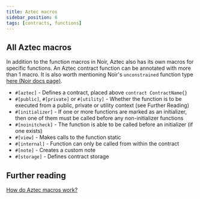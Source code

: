 ```yaml
---
title: Aztec macros
sidebar_position: 6
tags: [contracts, functions]
---
```


## All Aztec macros

In addition to the function macros in Noir, Aztec also has its own macros for specific functions. An Aztec contract function can be annotated with more than 1 macro.
It is also worth mentioning Noir's `unconstrained` function type [here (Noir docs page)](https://noir-lang.org/docs/noir/concepts/unconstrained/).

- `#[aztec]` - Defines a contract, placed above `contract ContractName{}`
- `#[public]`, `#[private]` or `#[utility]` - Whether the function is to be executed from a public, private or utility context (see Further Reading)
- `#[initializer]` - If one or more functions are marked as an initializer, then one of them must be called before any non-initializer functions
- `#[noinitcheck]` - The function is able to be called before an initializer (if one exists)
- `#[view]` - Makes calls to the function static
- `#[internal]` - Function can only be called from within the contract
- `#[note]` - Creates a custom note
- `#[storage]` - Defines contract storage

## Further reading
[How do Aztec macros work?](../../../aztec/smart_contracts/functions/function_transforms.md)
